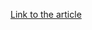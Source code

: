 [Link to the article](https://googleprojectzero.blogspot.com/2024/12/qualcomm-dsp-driver-unexpectedly-excavating-exploit.html)
